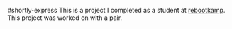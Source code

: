 #shortly-express
This is a project I completed as a student at [rebootkamp](http://rbk.org/). This project was worked on with a pair.